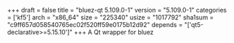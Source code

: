 +++
draft = false
title = "bluez-qt 5.109.0-1"
version = "5.109.0-1"
categories = ['kf5']
arch = "x86_64"
size = "225340"
usize = "1017792"
sha1sum = "c9ff657d058540765ec02f520ff59e0175b12d92"
depends = "['qt5-declarative>=5.15.10']"
+++
A Qt wrapper for bluez